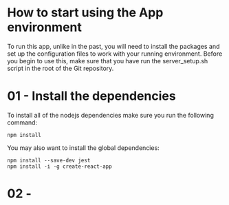 # How to start using the App environment 

To run this app, unlike in the past, you will need to install the packages and set up the configuration files to work with your running environment. Before you begin to use this, make sure that you have run the server_setup.sh script in the root of the Git repository.   
  
# 01 - Install the dependencies 
  
To install all of the nodejs dependencies make sure you run the following command: 
```
npm install
```
  
You may also want to install the global dependencies: 
```
npm install --save-dev jest 
npm install -i -g create-react-app
```  
  
# 02 - 


